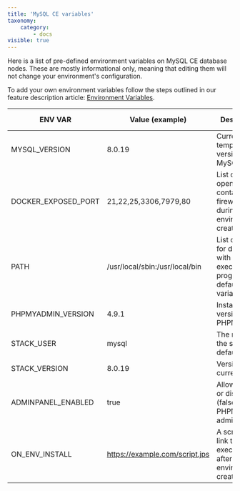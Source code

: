 ```yaml
---
title: 'MySQL CE variables'
taxonomy:
    category:
        - docs
visible: true
---
```


Here is a list of pre-defined environment variables on MySQL CE database nodes. These are mostly informational only, meaning that editing them will not change your environment's configuration.

To add your own environment variables follow the steps outlined in our feature description article: [Environment Variables](/features/environment-variables).

|ENV VAR|Value (example)|Description|Informational only|
|-----------|-----------|-----------|----------|
|MYSQL_VERSION|8.0.19|Current template version for MySQL CE.|Yes|
|DOCKER_EXPOSED_PORT|21,22,25,3306,7979,80|List of ports opened via container firewall during environment creation.|Yes|
|PATH|/usr/local/sbin:/usr/local/bin|List of paths for directories with executable program files, default shell variable.|Yes|
|PHPMYADMIN_VERSION|4.9.1|Installed version of PHPMyAdmin.|Yes|
|STACK_USER|mysql|The name of the stack’s default user.|Yes|
|STACK_VERSION|8.0.19|Version of the current stack.|Yes|
|ADMINPANEL_ENABLED|true|Allow (true) or disable use (false) of PHPMyAdmin admin panel.|No|
|ON_ENV_INSTALL|https://example.com/script.jps|A script (or link to it) to be executed after environment creation.|Yes|
